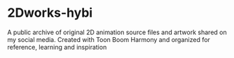 # 2Dworks-hybi
A public archive of original 2D animation source files and artwork shared on my social media. Created with Toon Boom Harmony and organized for reference, learning and inspiration
